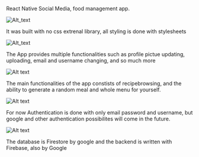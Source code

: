 React Native Social Media, food management app. 


![Alt_text](https://i.imgur.com/tKwPB2q.jpeg)

It was built with no css extrenal library, all styling is done with stylesheets

![Alt_text](https://i.imgur.com/sZcLQZy.jpeg)

The App provides multiple functionalities such as profile pictue updating, uploading, email and username changing, and so much more
 

![Alt text](https://i.imgur.com/YCInF1X.jpeg)

The main functionalities of the app constists of recipebrowsing, and the ability to generate a random meal and whole menu for yourself.


![Alt text](https://i.imgur.com/os6vHGn.jpeg)

For now Authentication is done with only email password and username, but google and other authentication possibilites will come in the future.


![Alt text](https://i.imgur.com/xmg1DFX.jpeg)

The database is Firestore by google and the backend is written with Firebase, also by Google




